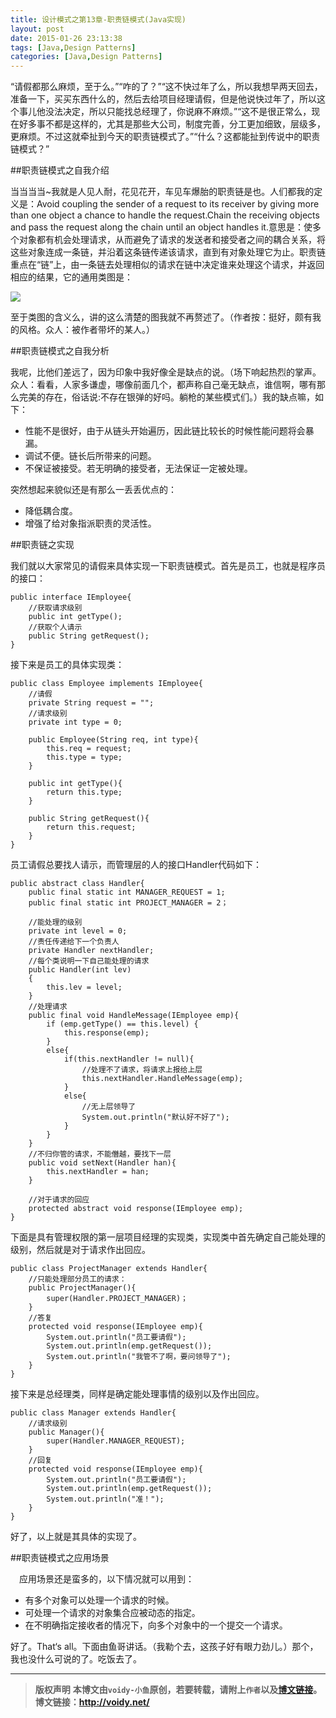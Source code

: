 ```yaml
---
title: 设计模式之第13章-职责链模式(Java实现)
layout: post
date: 2015-01-26 23:13:38
tags: [Java,Design Patterns]
categories: [Java,Design Patterns]
---
```


“请假都那么麻烦，至于么。”“咋的了？”“这不快过年了么，所以我想早两天回去，准备一下，买买东西什么的，然后去给项目经理请假，但是他说快过年了，所以这个事儿他没法决定，所以只能找总经理了，你说麻不麻烦。”“这不是很正常么，现在好多事不都是这样的，尤其是那些大公司，制度完善，分工更加细致，层级多，更麻烦。不过这就牵扯到今天的职责链模式了。”“什么？这都能扯到传说中的职责链模式？”

##职责链模式之自我介绍

当当当当~我就是人见人耐，花见花开，车见车爆胎的职责链是也。人们都我的定义是：Avoid coupling the sender of a request to its receiver by giving more than one object a chance to handle the request.Chain the receiving objects and pass the request along the chain until an object handles it.意思是：使多个对象都有机会处理请求，从而避免了请求的发送者和接受者之间的耦合关系，将这些对象连成一条链，并沿着这条链传递该请求，直到有对象处理它为止。职责链重点在“链”上，由一条链去处理相似的请求在链中决定谁来处理这个请求，并返回相应的结果，它的通用类图是： 

![](http://images.cnitblog.com/blog/666211/201501/250957102975177.png)

至于类图的含义么，讲的这么清楚的图我就不再赘述了。（作者按：挺好，颇有我的风格。众人：被作者带坏的某人。）

##职责链模式之自我分析

我呢，比他们差远了，因为印象中我好像全是缺点的说。（场下响起热烈的掌声。众人：看看，人家多谦虚，哪像前面几个，都声称自己毫无缺点，谁信啊，哪有那么完美的存在，俗话说:不存在银弹的好吗。躺枪的某些模式们。）我的缺点嘛，如下：

* 性能不是很好，由于从链头开始遍历，因此链比较长的时候性能问题将会暴漏。
* 调试不便。链长后所带来的问题。
* 不保证被接受。若无明确的接受者，无法保证一定被处理。

突然想起来貌似还是有那么一丢丢优点的：

* 降低耦合度。
* 增强了给对象指派职责的灵活性。

##职责链之实现

我们就以大家常见的请假来具体实现一下职责链模式。首先是员工，也就是程序员的接口：

	public interface IEmployee{
	    //获取请求级别
	    public int getType();
	    //获取个人请示
	    public String getRequest();
	}

接下来是员工的具体实现类：

	public class Employee implements IEmployee{
	    //请假
	    private String request = "";
	    //请求级别
	    private int type = 0;
	
	    public Employee(String req, int type){
	        this.req = request;
	        this.type = type;
	    }
	
	    public int getType(){
	        return this.type;
	    }
	
	    public String getRequest(){
	        return this.request;
	    }
	}

员工请假总要找人请示，而管理层的人的接口Handler代码如下：

	public abstract class Handler{
	    public final static int MANAGER_REQUEST = 1;
	    public final static int PROJECT_MANAGER = 2；
	
	    //能处理的级别
	    private int level = 0;
	    //责任传递给下一个负责人
	    private Handler nextHandler;
	    //每个类说明一下自己能处理的请求
	    public Handler(int lev)
	    {
	        this.lev = level;
	    }
	    //处理请求
	    public final void HandleMessage(IEmployee emp){
	        if (emp.getType() == this.level) {
	            this.response(emp);
	        }
	        else{
	            if(this.nextHandler != null){
	                //处理不了请求，将请求上报给上层
	                this.nextHandler.HandleMessage(emp);
	            }
	            else{
	                //无上层领导了
	                System.out.println("默认好不好了");
	            }
	        }
	    }
	    //不归你管的请求，不能僭越，要找下一层
	    public void setNext(Handler han){
	        this.nextHandler = han;
	    }
	
	    //对于请求的回应
	    protected abstract void response(IEmployee emp);
	}

下面是具有管理权限的第一层项目经理的实现类，实现类中首先确定自己能处理的级别，然后就是对于请求作出回应。

	public class ProjectManager extends Handler{
	    //只能处理部分员工的请求：
	    public ProjectManager(){
	        super(Handler.PROJECT_MANAGER)；
	    }
	    //答复
	    protected void response(IEmployee emp){
	        System.out.println("员工要请假");
	        System.out.println(emp.getRequest());
	        System.out.println("我管不了啊，要问领导了");
	    }
	}

接下来是总经理类，同样是确定能处理事情的级别以及作出回应。

	public class Manager extends Handler{
	    //请求级别
	    public Manager(){
	        super(Handler.MANAGER_REQUEST);
	    }
	    //回复
	    protected void response(IEmployee emp){
	        System.out.println("员工要请假");
	        System.out.println(emp.getRequest());
	        System.out.println("准！");
	    }
	}

好了，以上就是其具体的实现了。

##职责链模式之应用场景

　应用场景还是蛮多的，以下情况就可以用到：

* 有多个对象可以处理一个请求的时候。
* 可处理一个请求的对象集合应被动态的指定。
* 在不明确指定接收者的情况下，向多个对象中的一个提交一个请求。

好了。That‘s all。下面由鱼哥讲话。（我勒个去，这孩子好有眼力劲儿。）那个，我也没什么可说的了。吃饭去了。

---
> **版权声明**
> **本博文由`voidy-小鱼`原创，若要转载，请附上`作者`以及[博文链接](http://voidy.net)。**
> **博文链接：<http://voidy.net/>**